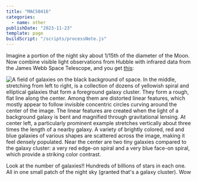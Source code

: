 ```yaml
---
title: "MACS0416"
categories:
  - name: other
publishDate: "2023-11-23"
template: page
buildScript: "/scripts/processNote.js"
---
```


Imagine a portion of the night sky about 1/15th of the diameter of the Moon. Now combine visible light observations from Hubble with infrared data from the James Webb Space Telescope, and you get [this](https://webbtelescope.org/contents/media/images/2023/146/01HDHATAQXM532HCNQN6BQ79BC):

![A field of galaxies on the black background of space. In the middle, stretching from left to right, is a collection of dozens of yellowish spiral and elliptical galaxies that form a foreground galaxy cluster. They form a rough, flat line along the center. Among them are distorted linear features, which mostly appear to follow invisible concentric circles curving around the center of the image. The linear features are created when the light of a background galaxy is bent and magnified through gravitational lensing. At center left, a particularly prominent example stretches vertically about three times the length of a nearby galaxy. A variety of brightly colored, red and blue galaxies of various shapes are scattered across the image, making it feel densely populated. Near the center are two tiny galaxies compared to the galaxy cluster: a very red edge-on spiral and a very blue face-on spiral, which provide a striking color contrast.](/static/images/20231123-MACS0416.jpg)

Look at the number of galaxies!! Hundreds of billions of stars in each one. All in one small patch of the night sky (granted that's a galaxy cluster). Wow
